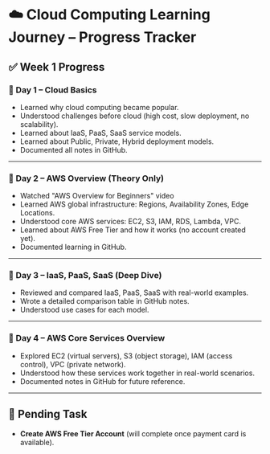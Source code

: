 # ☁️ Cloud Computing Learning Journey – Progress Tracker

## ✅ Week 1 Progress

### 📅 Day 1 – Cloud Basics
- Learned why cloud computing became popular.
- Understood challenges before cloud (high cost, slow deployment, no scalability).
- Learned about IaaS, PaaS, SaaS service models.
- Learned about Public, Private, Hybrid deployment models.
- Documented all notes in GitHub.

---

### 📅 Day 2 – AWS Overview (Theory Only)
- Watched "AWS Overview for Beginners" video 
- Learned AWS global infrastructure: Regions, Availability Zones, Edge Locations.
- Understood core AWS services: EC2, S3, IAM, RDS, Lambda, VPC.
- Learned about AWS Free Tier and how it works (no account created yet).
- Documented learning in GitHub.

---

### 📅 Day 3 – IaaS, PaaS, SaaS (Deep Dive)
- Reviewed and compared IaaS, PaaS, SaaS with real-world examples.
- Wrote a detailed comparison table in GitHub notes.
- Understood use cases for each model.

---

### 📅 Day 4 – AWS Core Services Overview
- Explored EC2 (virtual servers), S3 (object storage), IAM (access control), VPC (private network).
- Understood how these services work together in real-world scenarios.
- Documented notes in GitHub for future reference.

---

## 🛑 Pending Task
- **Create AWS Free Tier Account** (will complete once payment card is available).

